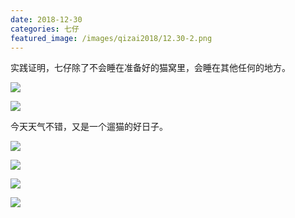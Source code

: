 ```yaml
---
date: 2018-12-30
categories: 七仔
featured_image: /images/qizai2018/12.30-2.png
---
```


实践证明，七仔除了不会睡在准备好的猫窝里，会睡在其他任何的地方。

![](/images/qizai2018/12.30-1.png)

![](/images/qizai2018/12.30-2.png)

今天天气不错，又是一个遛猫的好日子。

![](/images/qizai2018/12.30-3.png)

![](/images/qizai2018/12.30-4.png)

![](/images/qizai2018/12.30-5.png)

![](/images/qizai2018/12.30-6.png)


